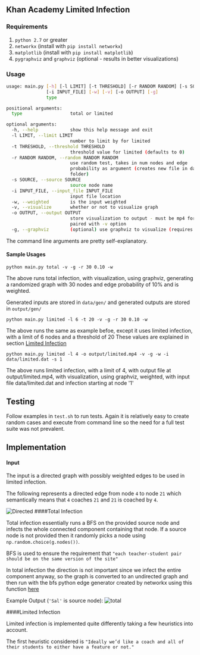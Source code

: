 
## Khan Academy Limited Infection

### Requirements

1. `python 2.7` or greater
2. `networkx` (install with `pip install networkx`)
3. `matplotlib` (install with `pip install matplotlib`)
4. `pygraphviz` and `graphviz` (optional - results in better visualizations) 

### Usage

```bash
usage: main.py [-h] [-l LIMIT] [-t THRESHOLD] [-r RANDOM RANDOM] [-s SOURCE]
               [-i INPUT_FILE] [-w] [-v] [-o OUTPUT] [-g]
               type

positional arguments:
  type                  total or limited

optional arguments:
  -h, --help            show this help message and exit
  -l LIMIT, --limit LIMIT
                        number to limit by for limited
  -t THRESHOLD, --threshold THRESHOLD
                        threshold value for limited (defaults to 0)
  -r RANDOM RANDOM, --random RANDOM RANDOM
                        use random test, takes in num nodes and edge
                        probability as argument (creates new file in data
                        folder)
  -s SOURCE, --source SOURCE
                        source node name
  -i INPUT_FILE, --input_file INPUT_FILE
                        input file location
  -w, --weighted        is the input weighted
  -v, --visualize       whether or not to visualize graph
  -o OUTPUT, --output OUTPUT
                        store visualization to output - must be mp4 format - (requires ffmpeg) -
                        paired with -v option
  -g, --graphviz        (optional) use graphviz to visualize (requires pygraphviz)
```

The command line arguments are pretty self-explanatory.

#### Sample Usages
```
python main.py total -v -g -r 30 0.10 -w
```
The above runs total infection, with visualization, using graphviz, generating a randomized graph with 30 nodes and edge probability of 10% and is weighted.

Generated inputs are stored in `data/gen/` and generated outputs are stored in `output/gen/`

```
python main.py limited -l 6 -t 20 -v -g -r 30 0.10 -w
```
The above runs the same as example befoe, except it uses limited infection, with a limit of 6 nodes and a threshold of 20
These values are explained in section [Limited Infection](#limited-infection)

```
python main.py limited -l 4 -o output/limited.mp4 -v -g -w -i data/limited.dat -s 1
```
The above runs limited infection, with a limit of 4, with output file at output/limited.mp4, with visualization, using graphviz, weighted, with input file data/limited.dat and infection starting at node '1'

## Testing
Follow examples in `test.sh` to run tests. Again it is relatively easy to create random cases and execute from command line so the need for a full test suite was not prevalent.

## Implementation

#### Input
The input is a directed graph with possibly weighted edges to be used in limited infection.

The following represents a directed edge from node `4` to node `21` which semantically means that `4` coaches `21` and `21` is coached by `4`.

![Directed](https://cloud.githubusercontent.com/assets/1384045/15299835/0d9ab7f6-1b74-11e6-83e0-9b8a7edb97d1.png)
####Total Infection

Total infection essentially runs a BFS on the provided source node and infects the whole connected component containing that node. If a source node is not provided then it randomly picks a node using `np.random.choice(g.nodes())`.

BFS is used to ensure the requirement that `"each teacher-student pair should be on the same version of the site"`

In total infection the direction is not important since we infect the entire component anyway, so the graph is converted to an undirected graph and then run with the bfs python edge generator created by networkx using this function [here](https://networkx.github.io/documentation/networkx-1.10/reference/generated/networkx.algorithms.traversal.breadth_first_search.bfs_edges.html)

Example Output (`'Sal'` is source node):
![total](https://cloud.githubusercontent.com/assets/1384045/15300158/378c931c-1b75-11e6-94a3-81a7be08d206.PNG)

####Limited Infection

Limited infection is implemented quite differently taking a few heuristics into account.

The first heuristic considered is `"Ideally we’d like a coach and all of their students to either have a feature or not."`


